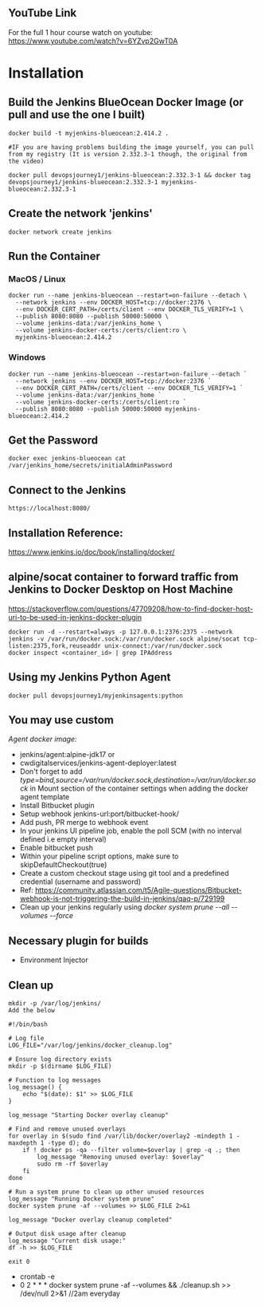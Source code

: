 
## YouTube Link
For the full 1 hour course watch on youtube:
https://www.youtube.com/watch?v=6YZvp2GwT0A

# Installation
## Build the Jenkins BlueOcean Docker Image (or pull and use the one I built)
```
docker build -t myjenkins-blueocean:2.414.2 .

#IF you are having problems building the image yourself, you can pull from my registry (It is version 2.332.3-1 though, the original from the video)

docker pull devopsjourney1/jenkins-blueocean:2.332.3-1 && docker tag devopsjourney1/jenkins-blueocean:2.332.3-1 myjenkins-blueocean:2.332.3-1
```

## Create the network 'jenkins'
```
docker network create jenkins
```

## Run the Container
### MacOS / Linux
```
docker run --name jenkins-blueocean --restart=on-failure --detach \
  --network jenkins --env DOCKER_HOST=tcp://docker:2376 \
  --env DOCKER_CERT_PATH=/certs/client --env DOCKER_TLS_VERIFY=1 \
  --publish 8080:8080 --publish 50000:50000 \
  --volume jenkins-data:/var/jenkins_home \
  --volume jenkins-docker-certs:/certs/client:ro \
  myjenkins-blueocean:2.414.2
```

### Windows
```
docker run --name jenkins-blueocean --restart=on-failure --detach `
  --network jenkins --env DOCKER_HOST=tcp://docker:2376 `
  --env DOCKER_CERT_PATH=/certs/client --env DOCKER_TLS_VERIFY=1 `
  --volume jenkins-data:/var/jenkins_home `
  --volume jenkins-docker-certs:/certs/client:ro `
  --publish 8080:8080 --publish 50000:50000 myjenkins-blueocean:2.414.2
```


## Get the Password
```
docker exec jenkins-blueocean cat /var/jenkins_home/secrets/initialAdminPassword
```

## Connect to the Jenkins
```
https://localhost:8080/
```

## Installation Reference:
https://www.jenkins.io/doc/book/installing/docker/


## alpine/socat container to forward traffic from Jenkins to Docker Desktop on Host Machine

https://stackoverflow.com/questions/47709208/how-to-find-docker-host-uri-to-be-used-in-jenkins-docker-plugin
```
docker run -d --restart=always -p 127.0.0.1:2376:2375 --network jenkins -v /var/run/docker.sock:/var/run/docker.sock alpine/socat tcp-listen:2375,fork,reuseaddr unix-connect:/var/run/docker.sock
docker inspect <container_id> | grep IPAddress
```

## Using my Jenkins Python Agent
```
docker pull devopsjourney1/myjenkinsagents:python
```

## You may use custom
*Agent docker image:* 
- jenkins/agent:alpine-jdk17 or
- cwdigitalservices/jenkins-agent-deployer:latest
- Don't forget to add *type=bind,source=/var/run/docker.sock,destination=/var/run/docker.sock* in Mount section of the container settings when adding the docker agent template
- Install Bitbucket plugin
- Setup webhook jenkins-url:port/bitbucket-hook/
- Add push, PR merge to webhook event
- In your jenkins UI pipeline job, enable the poll SCM (with no interval defined i.e empty interval)
- Enable bitbucket push
- Within your pipeline script options, make sure to skipDefaultCheckout(true)
- Create a custom checkout stage using git tool and a predefined credential (username and password)
- Ref: https://community.atlassian.com/t5/Agile-questions/Bitbucket-webhook-is-not-triggering-the-build-in-jenkins/qaq-p/729199
- Clean up your jenkins regularly using *docker system prune --all --volumes --force*

## Necessary plugin for builds
- Environment Injector

## Clean up
```
mkdir -p /var/log/jenkins/
Add the below

#!/bin/bash

# Log file
LOG_FILE="/var/log/jenkins/docker_cleanup.log"

# Ensure log directory exists
mkdir -p $(dirname $LOG_FILE)

# Function to log messages
log_message() {
    echo "$(date): $1" >> $LOG_FILE
}

log_message "Starting Docker overlay cleanup"

# Find and remove unused overlays
for overlay in $(sudo find /var/lib/docker/overlay2 -mindepth 1 -maxdepth 1 -type d); do
    if ! docker ps -qa --filter volume=$overlay | grep -q .; then
        log_message "Removing unused overlay: $overlay"
        sudo rm -rf $overlay
    fi
done

# Run a system prune to clean up other unused resources
log_message "Running Docker system prune"
docker system prune -af --volumes >> $LOG_FILE 2>&1

log_message "Docker overlay cleanup completed"

# Output disk usage after cleanup
log_message "Current disk usage:"
df -h >> $LOG_FILE

exit 0
```

- crontab -e
- 0 2 * * * docker system prune -af --volumes && ./cleanup.sh >> /dev/null 2>&1 //2am everyday
